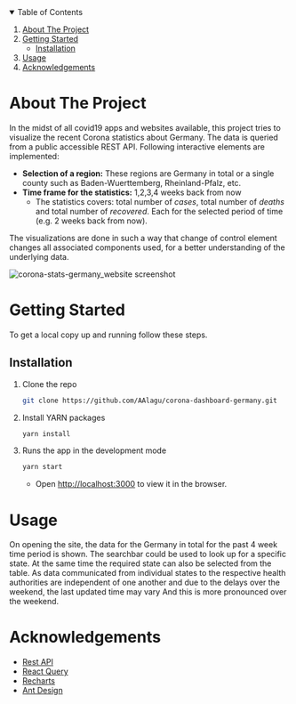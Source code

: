 
<!-- TABLE OF CONTENTS -->
<details open="open">
  <summary>Table of Contents</summary>
  <ol>
    <li>
      <a href="#about-the-project">About The Project</a>
    </li>
    <li>
      <a href="#getting-started">Getting Started</a>
      <ul>
        <li><a href="#installation">Installation</a></li>
      </ul>
    </li>
    <li><a href="#usage">Usage</a></li>
    <li><a href="#acknowledgements">Acknowledgements</a></li>
  </ol>
</details>

# About The Project

In the midst of all covid19 apps and websites available, this project tries to visualize the recent Corona statistics about Germany.
The data is queried from a public accessible REST API.
Following interactive elements are implemented:

* **Selection of a region:** These regions are Germany in total or a single county such as Baden-Wuerttemberg, Rheinland-Pfalz, etc.
* **Time frame for the statistics:** 1,2,3,4 weeks back from now
   * The statistics covers: total number of *cases*, total number of *deaths* and total number of *recovered*. Each for the selected period of time (e.g. 2 weeks back from now).

The visualizations are done in such a way that change of control element changes all associated components used, for a better understanding of the underlying data.

![corona-stats-germany_website screenshot](https://user-images.githubusercontent.com/46843674/129482101-ad7fd8b5-bc9b-495b-9036-e275cc5f7c97.png)

# Getting Started 
To get a local copy up and running follow these steps.

## Installation

1. Clone the repo     
     ```sh
     git clone https://github.com/AAlagu/corona-dashboard-germany.git 
     ```      
3. Install YARN packages
      ```sh
      yarn install 
      ```
      
3. Runs the app in the development mode
      ```sh 
      yarn start 
      ```
    * Open [http://localhost:3000](http://localhost:3000) to view it in the browser.

# Usage
On opening the site, the data for the Germany in total for the past 4 week time period is shown.
The searchbar could be used to look up for a specific state. At the same time the required state can also be selected from the table.
As data communicated from individual states to the respective health authorities are independent of one another and due to the delays over the weekend, the last updated time may vary And this is more pronounced over the weekend. 

# Acknowledgements
  * [Rest API](https://api.corona-zahlen.org)
  * [React Query](https://react-query.tanstack.com/)
  * [Recharts](https://recharts.org/)
  * [Ant Design](https://ant.design/)
